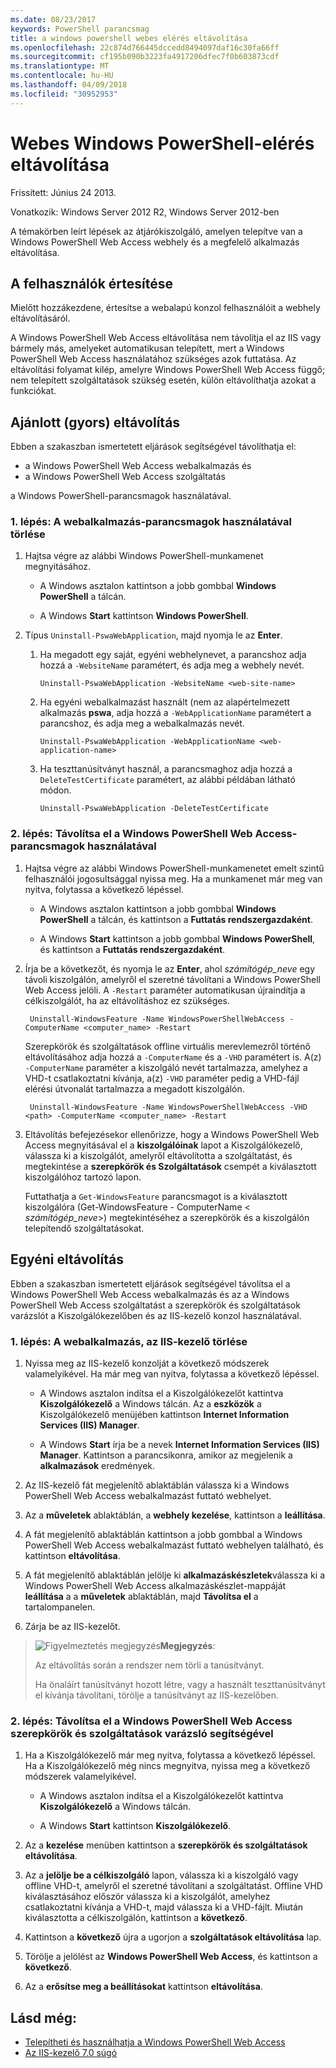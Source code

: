 ```yaml
---
ms.date: 08/23/2017
keywords: PowerShell parancsmag
title: a windows powershell webes elérés eltávolítása
ms.openlocfilehash: 22c874d766445dccedd8494097daf16c30fa66ff
ms.sourcegitcommit: cf195b090b3223fa4917206dfec7f0b603873cdf
ms.translationtype: MT
ms.contentlocale: hu-HU
ms.lasthandoff: 04/09/2018
ms.locfileid: "30952953"
---
```

# <a name="uninstall-windows-powershell-web-access"></a>Webes Windows PowerShell-elérés eltávolítása

Frissített: Június 24 2013.

Vonatkozik: Windows Server 2012 R2, Windows Server 2012-ben

A témakörben leírt lépések az átjárókiszolgáló, amelyen telepítve van a Windows PowerShell Web Access webhely és a megfelelő alkalmazás eltávolítása.

## <a name="notify-users"></a>A felhasználók értesítése

Mielőtt hozzákezdene, értesítse a webalapú konzol felhasználóit a webhely eltávolításáról.

A Windows PowerShell Web Access eltávolítása nem távolítja el az IIS vagy bármely más, amelyeket automatikusan telepített, mert a Windows PowerShell Web Access használatához szükséges azok futtatása.
Az eltávolítási folyamat kilép, amelyre Windows PowerShell Web Access függő; nem telepített szolgáltatások szükség esetén, külön eltávolíthatja azokat a funkciókat.

## <a name="recommended-quick-uninstallation"></a>Ajánlott (gyors) eltávolítás

Ebben a szakaszban ismertetett eljárások segítségével távolíthatja el:

- a Windows PowerShell Web Access webalkalmazás és
- a Windows PowerShell Web Access szolgáltatás

a Windows PowerShell-parancsmagok használatával.

### <a name="step-1-delete-the-web-application-using-cmdlets"></a>1. lépés: A webalkalmazás-parancsmagok használatával törlése

1. Hajtsa végre az alábbi Windows PowerShell-munkamenet megnyitásához.

    -   A Windows asztalon kattintson a jobb gombbal **Windows PowerShell** a tálcán.

    -   A Windows **Start** kattintson **Windows PowerShell**.

2. Típus `Uninstall-PswaWebApplication`, majd nyomja le az **Enter**.
   1. Ha megadott egy saját, egyéni webhelynevet, a parancshoz adja hozzá a `-WebsiteName` paramétert, és adja meg a webhely nevét.

        `Uninstall-PswaWebApplication -WebsiteName <web-site-name>`
   1. Ha egyéni webalkalmazást használt (nem az alapértelmezett alkalmazás **pswa**, adja hozzá a `-WebApplicationName` paramétert a parancshoz, és adja meg a webalkalmazás nevét.

        `Uninstall-PswaWebApplication -WebApplicationName <web-application-name>`
   1. Ha teszttanúsítványt használ, a parancsmaghoz adja hozzá a `DeleteTestCertificate` paramétert, az alábbi példában látható módon.

        `Uninstall-PswaWebApplication -DeleteTestCertificate`

### <a name="step-2-uninstall-windows-powershell-web-access-using-cmdlets"></a>2. lépés: Távolítsa el a Windows PowerShell Web Access-parancsmagok használatával

1. Hajtsa végre az alábbi Windows PowerShell-munkamenetet emelt szintű felhasználói jogosultsággal nyissa meg. Ha a munkamenet már meg van nyitva, folytassa a következő lépéssel.

    -   A Windows asztalon kattintson a jobb gombbal **Windows PowerShell** a tálcán, és kattintson a **Futtatás rendszergazdaként**.

    -   A Windows **Start** kattintson a jobb gombbal **Windows PowerShell**, és kattintson a **Futtatás rendszergazdaként**.

1. Írja be a következőt, és nyomja le az **Enter**, ahol *számítógép_neve* egy távoli kiszolgálón, amelyről el szeretné távolítani a Windows PowerShell Web Access jelöli. A `-Restart` paraméter automatikusan újraindítja a célkiszolgálót, ha az eltávolításhoz ez szükséges.

        Uninstall-WindowsFeature -Name WindowsPowerShellWebAccess -ComputerName <computer_name> -Restart

    Szerepkörök és szolgáltatások offline virtuális merevlemezről történő eltávolításához adja hozzá a `-ComputerName` és a `-VHD` paramétert is. A(z) `-ComputerName` paraméter a kiszolgáló nevét tartalmazza, amelyhez a VHD-t csatlakoztatni kívánja, a(z) `-VHD` paraméter pedig a VHD-fájl elérési útvonalát tartalmazza a megadott kiszolgálón.

        Uninstall-WindowsFeature -Name WindowsPowerShellWebAccess -VHD <path> -ComputerName <computer_name> -Restart

1. Eltávolítás befejezésekor ellenőrizze, hogy a Windows PowerShell Web Access megnyitásával el a **kiszolgálóinak** lapot a Kiszolgálókezelő, válassza ki a kiszolgálót, amelyről eltávolította a szolgáltatást, és megtekintése a **szerepkörök és Szolgáltatások** csempét a kiválasztott kiszolgálóhoz tartozó lapon.

    Futtathatja a `Get-WindowsFeature` parancsmagot is a kiválasztott kiszolgálóra (Get-WindowsFeature - ComputerName &lt; *számítógép_neve*&gt;) megtekintéséhez a szerepkörök és a kiszolgálón telepítendő szolgáltatásokat.

## <a name="custom-uninstallation"></a>Egyéni eltávolítás

Ebben a szakaszban ismertetett eljárások segítségével távolítsa el a Windows PowerShell Web Access webalkalmazás és az a Windows PowerShell Web Access szolgáltatást a szerepkörök és szolgáltatások varázslót a Kiszolgálókezelőben és az IIS-kezelő konzol használatával.

### <a name="step-1-delete-the-web-application-using-iis-manager"></a>1. lépés: A webalkalmazás, az IIS-kezelő törlése


1. Nyissa meg az IIS-kezelő konzolját a következő módszerek valamelyikével. Ha már meg van nyitva, folytassa a következő lépéssel.

    -   A Windows asztalon indítsa el a Kiszolgálókezelőt kattintva **Kiszolgálókezelő** a Windows tálcán. Az a **eszközök** a Kiszolgálókezelő menüjében kattintson **Internet Information Services (IIS) Manager**.

    -   A Windows **Start** írja be a nevek **Internet Information Services (IIS) Manager**. Kattintson a parancsikonra, amikor az megjelenik a **alkalmazások** eredmények.

1. Az IIS-kezelő fát megjelenítő ablaktáblán válassza ki a Windows PowerShell Web Access webalkalmazást futtató webhelyet.

1. Az a **műveletek** ablaktáblán, a **webhely kezelése**, kattintson a **leállítása**.

1. A fát megjelenítő ablaktáblán kattintson a jobb gombbal a Windows PowerShell Web Access webalkalmazást futtató webhelyen található, és kattintson **eltávolítása**.

1. A fát megjelenítő ablaktáblán jelölje ki **alkalmazáskészletek**válassza ki a Windows PowerShell Web Access alkalmazáskészlet-mappáját **leállítása** a a **műveletek** ablaktáblán, majd  **Távolítsa el** a tartalompanelen.

1. Zárja be az IIS-kezelőt.

> ![Figyelmeztetés megjegyzés](images/SecurityNote.jpeg)**Megjegyzés**:
>
> Az eltávolítás során a rendszer nem törli a tanúsítványt.
>
> Ha önaláírt tanúsítványt hozott létre, vagy a használt teszttanúsítványt el kívánja távolítani, törölje a tanúsítványt az IIS-kezelőben.

### <a name="step-2-uninstall-windows-powershell-web-access-using-the-remove-roles-and-features-wizard"></a>2. lépés: Távolítsa el a Windows PowerShell Web Access szerepkörök és szolgáltatások varázsló segítségével

1. Ha a Kiszolgálókezelő már meg nyitva, folytassa a következő lépéssel. Ha a Kiszolgálókezelő még nincs megnyitva, nyissa meg a következő módszerek valamelyikével.

    -   A Windows asztalon indítsa el a Kiszolgálókezelőt kattintva **Kiszolgálókezelő** a Windows tálcán.

    -   A Windows **Start** kattintson **Kiszolgálókezelő**.

1. Az a **kezelése** menüben kattintson a **szerepkörök és szolgáltatások eltávolítása**.

1. Az a **jelölje be a célkiszolgáló** lapon, válassza ki a kiszolgáló vagy offline VHD-t, amelyről el szeretné távolítani a szolgáltatást. Offline VHD kiválasztásához először válassza ki a kiszolgálót, amelyhez csatlakoztatni kívánja a VHD-t, majd válassza ki a VHD-fájlt. Miután kiválasztotta a célkiszolgálón, kattintson a **következő**.

1. Kattintson a **következő** újra a ugorjon a **szolgáltatások eltávolítása** lap.

1. Törölje a jelölést az **Windows PowerShell Web Access**, és kattintson a **következő**.

1. Az a **erősítse meg a beállításokat** kattintson **eltávolítása**.

## <a name="see-also"></a>Lásd még:

- [Telepítheti és használhatja a Windows PowerShell Web Access](install-and-use-windows-powershell-web-access.md)
- [Az IIS-kezelő 7.0 súgó](https://technet.microsoft.com/library/cc732664.aspx)